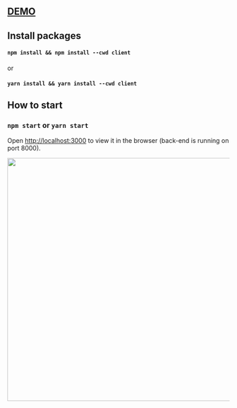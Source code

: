 ## <a href="https://draw.hiepnguyen.site/">DEMO</a>

## Install packages
#### `npm install && npm install --cwd client` 
or
####  `yarn install && yarn install --cwd client`

## How to start
### `npm start` or `yarn start`
Open [http://localhost:3000](http://localhost:3000) to view it in the browser (back-end is running on port 8000).

<p align="center">
  <img width="550" src="https://i.ibb.co/KWwxQGQ/draw2.png"/>
</p>
